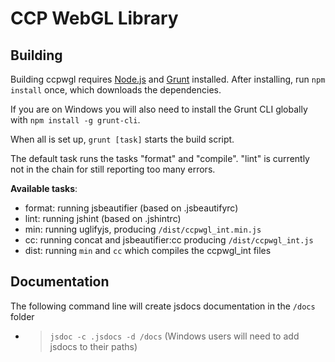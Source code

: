 CCP WebGL Library
======

Building
------

Building ccpwgl requires [Node.js](http://www.nodejs.org) and [Grunt](http://www.gruntjs.com) installed.
After installing, run ```npm install``` once, which downloads the dependencies.

If you are on Windows you will also need to install the Grunt CLI globally with ```npm install -g grunt-cli```.

When all is set up, ```grunt [task]``` starts the build script.

The default task runs the tasks "format" and "compile". "lint" is currently not in the
chain for still reporting too many errors.

**Available tasks**:
* format: running jsbeautifier (based on .jsbeautifyrc)
* lint: running jshint (based on .jshintrc)
* min: running uglifyjs, producing `/dist/ccpwgl_int.min.js`
* cc: running concat and jsbeautifier:cc producing `/dist/ccpwgl_int.js`
* dist: running `min` and `cc` which compiles the ccpwgl_int files

Documentation
-------------
The following command line will create jsdocs documentation in the `/docs` folder
* > `jsdoc -c .jsdocs -d /docs` (Windows users will need to add jsdocs to their paths)